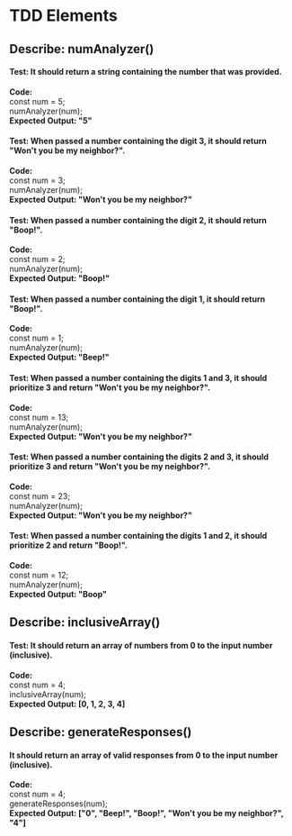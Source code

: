 # TDD Elements

## Describe:  numAnalyzer()
#### Test: It should return a string containing the number that was provided.
**Code:**\
const num = 5;\
numAnalyzer(num);\
**Expected Output: "5"**

#### Test: When passed a number containing the digit 3, it should return "Won't you be my neighbor?".
**Code:**\
const num = 3;\
numAnalyzer(num);\
**Expected Output: "Won't you be my neighbor?"**

#### Test: When passed a number containing the digit 2, it should return "Boop!".
**Code:**\
const num = 2;\
numAnalyzer(num);\
**Expected Output: "Boop!"**

#### Test: When passed a number containing the digit 1, it should return "Boop!".
**Code:**\
const num = 1;\
numAnalyzer(num);\
**Expected Output: "Beep!"**

#### Test: When passed a number containing the digits 1 and 3, it should prioritize 3 and return "Won't you be my neighbor?".
**Code:**\
const num = 13;\
numAnalyzer(num);\
**Expected Output: "Won't you be my neighbor?"**

#### Test: When passed a number containing the digits 2 and 3, it should prioritize 3 and return "Won't you be my neighbor?".
**Code:**\
const num = 23;\
numAnalyzer(num);\
**Expected Output: "Won't you be my neighbor?"**

#### Test: When passed a number containing the digits 1 and 2, it should prioritize 2 and return "Boop!".
**Code:**\
const num = 12;\
numAnalyzer(num);\
**Expected Output: "Boop"**

## Describe:  inclusiveArray()
#### Test: It should return an array of numbers from 0 to the input number (inclusive).
**Code:**\
const num = 4;\
inclusiveArray(num);\
**Expected Output: [0, 1, 2, 3, 4]**

## Describe:  generateResponses()
#### It should return an array of valid responses from 0 to the input number (inclusive).
**Code:**\
const num = 4;\
generateResponses(num);\
**Expected Output: ["0", "Beep!", "Boop!", "Won't you be my neighbor?", "4"]**